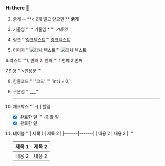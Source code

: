 ### Hi there 👋

2. 굵게
   -- **< 2개 열고 닫으면 **
**굵게**

3. 기울임
 ''' * 기울임 * '''
*기울임*

4. 링크
   '''[링크텍스트](url)'''
   [링크텍스트](url)
5. 이미지
   '''![대체 텍스트](이미지url)'''
   ![대체 텍스트](이미지url)

6.리스트
'''1. 번째 
   2. 번째 '''
1.번쨰
2.번째

7.인용
  '''>인용문 '''

8. 한줄코드
   ''' '코드' '''
   'int i = 0;'
9. 구분선
      '''___'''
   ___
10. 체크박스
  ''' -[ ] 할일
      -[x] 완료한 일 '''
    -[] 할 일
    -[x] 완료한 일
11. 테이블
    '''| 제목 1 | 제목 2 |
       |-------|-------|
       | 내용 2 | 내용 2 |
    ''''

       | 제목 1 | 제목 2 |
       |-------|-------|
       | 내용 2 | 내용 2 |
    
    
